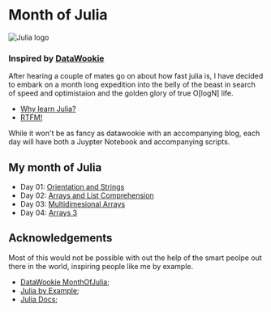 # Month of Julia
![Julia logo](http://www.exegetic.biz/static/img/2015/08/Julia-Logo.png "Julia!")
### Inspired by [DataWookie](https://github.com/DataWookie/MonthOfJulia/blob/master/README.md)

After hearing a couple of mates go on about how fast julia is, I have decided to embark on a month long expedition into the belly of the beast in search of speed and optimistaion and the golden glory of true O[logN] life. 

- [Why learn Julia?](https://www.youtube.com/watch?v=x0lI4omOYTw)
- [RTFM!](https://docs.julialang.org/en/stable/)

While it won't be as fancy as datawookie with an accompanying blog, each day will have both a Juypter Notebook and accompanying scripts.

## My month of Julia 
- Day 01: [Orientation and Strings](https://github.com/James-Burgess/MonthOfJulia/blob/master/notebooks/moj_01_Orientation_Strings.ipynb)
- Day 02: [Arrays and List Comprehension](https://github.com/James-Burgess/MonthOfJulia/blob/master/notebooks/moj_02_Arrays_List-Comprehension.ipynb)
- Day 03: [Multidimesional Arrays](https://github.com/James-Burgess/MonthOfJulia/blob/master/notebooks/moj_03_Arrays-2.ipynb)
- Day 04: [Arrays 3](https://github.com/James-Burgess/MonthOfJulia/blob/master/notebooks/moj_04_Array-3_Indexing.ipynb)

## Acknowledgements
Most of this would not be possible with out the help of the smart peolpe out there in the world, inspiring people like me by example.
- [DataWookie MonthOfJulia](https://github.com/DataWookie/MonthOfJulia/blob/master/README.md);
- [Julia by Example](http://samuelcolvin.github.io/JuliaByExample/);
- [Julia Docs](https://docs.julialang.org/en/release-0.5/);

